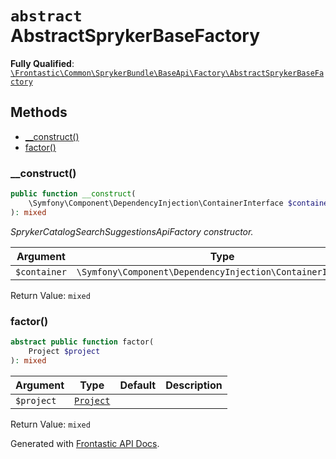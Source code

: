 # `abstract`  AbstractSprykerBaseFactory

**Fully Qualified**: [`\Frontastic\Common\SprykerBundle\BaseApi\Factory\AbstractSprykerBaseFactory`](../../../../../src/php/SprykerBundle/BaseApi/Factory/AbstractSprykerBaseFactory.php)

## Methods

* [__construct()](#__construct)
* [factor()](#factor)

### __construct()

```php
public function __construct(
    \Symfony\Component\DependencyInjection\ContainerInterface $container
): mixed
```

*SprykerCatalogSearchSuggestionsApiFactory constructor.*

Argument|Type|Default|Description
--------|----|-------|-----------
`$container`|`\Symfony\Component\DependencyInjection\ContainerInterface`||

Return Value: `mixed`

### factor()

```php
abstract public function factor(
    Project $project
): mixed
```

Argument|Type|Default|Description
--------|----|-------|-----------
`$project`|[`Project`](../../../ReplicatorBundle/Domain/Project.md)||

Return Value: `mixed`

Generated with [Frontastic API Docs](https://github.com/FrontasticGmbH/apidocs).
